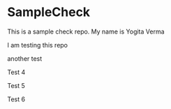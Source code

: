 # SampleCheck
This is a sample check repo.
My name is Yogita Verma
<p>I am testing this repo</p>
<p>another test</p>
<p>Test 4</p>
<p>Test 5</p>
Test 6
